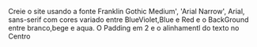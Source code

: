 Creie o site usando a fonte Franklin Gothic Medium', 'Arial Narrow', Arial, sans-serif com cores variado entre BlueViolet,Blue e Red e o BackGround entre branco,bege e aqua.
O Padding em 2 e o alinhamentl do texto no Centro 
